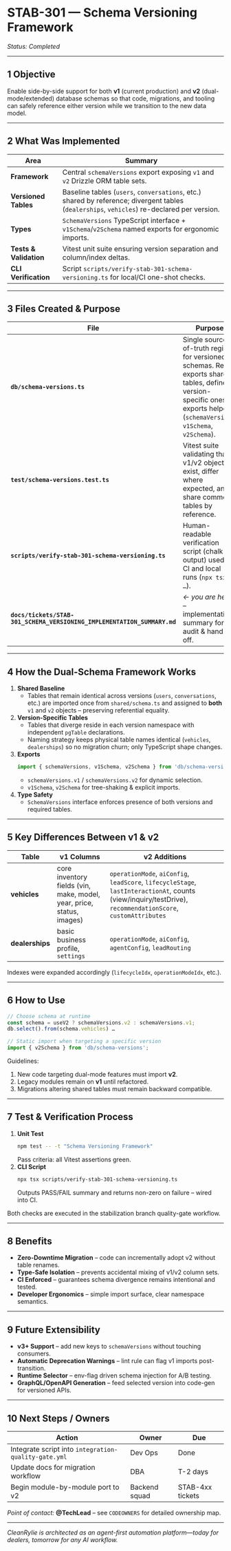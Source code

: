 # STAB-301 — Schema Versioning Framework  
*Status: Completed*  

---

## 1  Objective  
Enable side-by-side support for both **v1** (current production) and **v2** (dual-mode/extended) database schemas so that code, migrations, and tooling can safely reference either version while we transition to the new data model.

---

## 2  What Was Implemented  
| Area | Summary |
|------|---------|
| **Framework** | Central `schemaVersions` export exposing `v1` and `v2` Drizzle ORM table sets. |
| **Versioned Tables** | Baseline tables (`users`, `conversations`, etc.) shared by reference; divergent tables (`dealerships`, `vehicles`) re-declared per version. |
| **Types** | `SchemaVersions` TypeScript interface + `v1Schema`/`v2Schema` named exports for ergonomic imports. |
| **Tests & Validation** | Vitest unit suite ensuring version separation and column/index deltas. |
| **CLI Verification** | Script `scripts/verify-stab-301-schema-versioning.ts` for local/CI one-shot checks. |

---

## 3  Files Created & Purpose  
| File | Purpose |
|------|---------|
| **`db/schema-versions.ts`** | Single source-of-truth registry for versioned schemas. Re-exports shared tables, defines version-specific ones, exports helpers (`schemaVersions`, `v1Schema`, `v2Schema`). |
| **`test/schema-versions.test.ts`** | Vitest suite validating that v1/v2 objects exist, differ where expected, and share common tables by reference. |
| **`scripts/verify-stab-301-schema-versioning.ts`** | Human-readable verification script (chalk output) used in CI and local runs (`npx tsx …`). |
| **`docs/tickets/STAB-301_SCHEMA_VERSIONING_IMPLEMENTATION_SUMMARY.md`** | *← you are here* – implementation summary for audit & hand-off. |

---

## 4  How the Dual-Schema Framework Works  
1. **Shared Baseline**  
   - Tables that remain identical across versions (`users`, `conversations`, etc.) are imported once from `shared/schema.ts` and assigned to **both** `v1` and `v2` objects – preserving referential equality.  
2. **Version-Specific Tables**  
   - Tables that diverge reside in each version namespace with independent `pgTable` declarations.  
   - Naming strategy keeps physical table names identical (`vehicles`, `dealerships`) so no migration churn; only TypeScript shape changes.  
3. **Exports**  
   ```ts
   import { schemaVersions, v1Schema, v2Schema } from 'db/schema-versions';
   ```  
   - `schemaVersions.v1` / `schemaVersions.v2` for dynamic selection.  
   - `v1Schema`, `v2Schema` for tree-shaking & explicit imports.  
4. **Type Safety**  
   - `SchemaVersions` interface enforces presence of both versions and required tables.

---

## 5  Key Differences Between v1 & v2  
| Table | v1 Columns | v2 Additions |
|-------|------------|--------------|
| **vehicles** | core inventory fields (vin, make, model, year, price, status, images) | `operationMode`, `aiConfig`, `leadScore`, `lifecycleStage`, `lastInteractionAt`, counts (view/inquiry/testDrive), `recommendationScore`, `customAttributes` |
| **dealerships** | basic business profile, `settings` | `operationMode`, `aiConfig`, `agentConfig`, `leadRouting` |

Indexes were expanded accordingly (`lifecycleIdx`, `operationModeIdx`, etc.).

---

## 6  How to Use  
```ts
// Choose schema at runtime
const schema = useV2 ? schemaVersions.v2 : schemaVersions.v1;
db.select().from(schema.vehicles) …

// Static import when targeting a specific version
import { v2Schema } from 'db/schema-versions';
```
Guidelines:  
1. New code targeting dual-mode features must import **v2**.  
2. Legacy modules remain on **v1** until refactored.  
3. Migrations altering shared tables must remain backward compatible.

---

## 7  Test & Verification Process  
1. **Unit Test**  
   ```bash
   npm test -- -t "Schema Versioning Framework"
   ```  
   Pass criteria: all Vitest assertions green.  
2. **CLI Script**  
   ```bash
   npx tsx scripts/verify-stab-301-schema-versioning.ts
   ```  
   Outputs PASS/FAIL summary and returns non-zero on failure – wired into CI.  

Both checks are executed in the stabilization branch quality-gate workflow.

---

## 8  Benefits  
- **Zero-Downtime Migration** – code can incrementally adopt v2 without table renames.  
- **Type-Safe Isolation** – prevents accidental mixing of v1/v2 column sets.  
- **CI Enforced** – guarantees schema divergence remains intentional and tested.  
- **Developer Ergonomics** – simple import surface, clear namespace semantics.

---

## 9  Future Extensibility  
- **v3+ Support** – add new keys to `schemaVersions` without touching consumers.  
- **Automatic Deprecation Warnings** – lint rule can flag v1 imports post-transition.  
- **Runtime Selector** – env-flag driven schema injection for A/B testing.  
- **GraphQL/OpenAPI Generation** – feed selected version into code-gen for versioned APIs.

---

## 10  Next Steps / Owners  
| Action | Owner | Due |
|--------|-------|-----|
| Integrate script into `integration-quality-gate.yml` | Dev Ops | Done |
| Update docs for migration workflow | DBA | T-2 days |
| Begin module-by-module port to v2 | Backend squad | STAB-4xx tickets |

*Point of contact:* **@TechLead** – see `CODEOWNERS` for detailed ownership map.

---

*CleanRylie is architected as an agent-first automation platform—today for dealers, tomorrow for any AI workflow.*  
